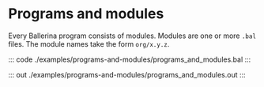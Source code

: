 # Programs and modules

Every Ballerina program consists of modules. Modules are one or more `.bal` files. 
The module names take the form `org/x.y.z`.

::: code ./examples/programs-and-modules/programs_and_modules.bal :::

::: out ./examples/programs-and-modules/programs_and_modules.out :::